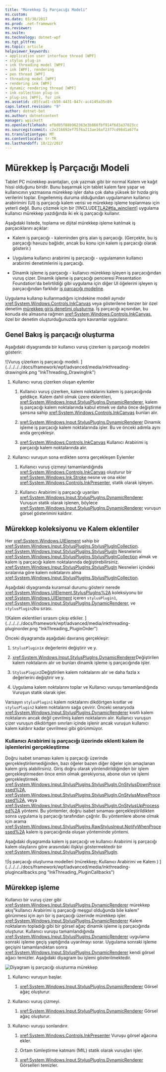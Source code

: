 ```yaml
---
title: "Mürekkep İş Parçacığı Modeli"
ms.custom: 
ms.date: 03/30/2017
ms.prod: .net-framework
ms.reviewer: 
ms.suite: 
ms.technology: dotnet-wpf
ms.tgt_pltfrm: 
ms.topic: article
helpviewer_keywords:
- application user interface thread [WPF]
- stylus plug-in
- ink threading model [WPF]
- ink [WPF], rendering
- pen thread [WPF]
- threading model [WPF]
- rendering ink [WPF]
- dynamic rendering thread [WPF]
- ink collection plug-in
- plug-ins [WPF], for ink
ms.assetid: c85fcad1-cb50-4431-847c-ac4145a35c89
caps.latest.revision: "9"
author: dotnet-bot
ms.author: dotnetcontent
manager: wpickett
ms.openlocfilehash: efbd05f88b962363e3b866fbf914f6d3a37823cc
ms.sourcegitcommit: c2e216692ef7576a213ae16af2377cd98d1a67fa
ms.translationtype: MT
ms.contentlocale: tr-TR
ms.lasthandoff: 10/22/2017
---
```

# <a name="the-ink-threading-model"></a>Mürekkep İş Parçacığı Modeli
Tablet PC mürekkep avantajları, çok yazmak gibi bir normal Kalem ve kağıt hissi olduğunu biridir.  Bunu başarmak için tablet kalem fare yapar ve kullanıcının yazmasına mürekkep işler daha çok daha yüksek bir hızda giriş verilerini toplar.  Engellenmiş duruma olduğundan uygulamanın kullanıcı arabirimini (UI) iş parçacığı kalem verisi ve mürekkep işleme toplanması için yeterli değil.  Bunu çözmek için bir [!INCLUDE[TLA2#tla_winclient](../../../../includes/tla2sharptla-winclient-md.md)] uygulama kullanıcı mürekkep yazdığında iki ek iş parçacığı kullanır.  
  
 Aşağıdaki listede, toplama ve dijital mürekkep işleme katılmak iş parçacıklarını açıklar:  
  
-   Kalem iş parçacığı - kaleminden giriş alan iş parçacığı.  (Gerçekte, bu iş parçacığı havuzu bağlıdır, ancak bu konu için kalem iş parçacığı olarak gösterir.)  
  
-   Uygulama kullanıcı arabirimi iş parçacığı - uygulamanın kullanıcı arabirimi denetimlerini iş parçacığı.  
  
-   Dinamik işleme iş parçacığı - kullanıcı mürekkep işleyen iş parçacığından vuruş çizer. Dinamik işleme iş parçacığı penceresi Presentation Foundation'da belirtildiği gibi uygulama için diğer UI öğelerini işleyen iş parçacığından farklıdır [iş parçacığı modeline](../../../../docs/framework/wpf/advanced/threading-model.md).  
  
 Uygulama kullanıp kullanmadığını içindekine modeli aynıdır <xref:System.Windows.Controls.InkCanvas> veya gösterilene benzer bir özel denetim [mürekkep giriş denetimi oluşturma](../../../../docs/framework/wpf/advanced/creating-an-ink-input-control.md).  İş parçacığı açısından, bu konuda ele almasına rağmen <xref:System.Windows.Controls.InkCanvas>, özel bir denetim oluşturduğunuzda aynı kavramlar uygulanır.  
  
## <a name="threading-overview"></a>Genel Bakış iş parçacığı oluşturma  
 Aşağıdaki diyagramda bir kullanıcı vuruş çizerken iş parçacığı modelini gösterir:  
  
 ![Vuruş çizerken iş parçacığı modeli. ] (../../../../docs/framework/wpf/advanced/media/inkthreading-drawingink.png "InkThreading_DrawingInk")  
  
1.  Kullanıcı vuruş çizerken oluşan eylemler  
  
    1.  Kullanıcı vuruş çizerken, kalem noktalarını kalem iş parçacığında geldikçe.  Kalem dahil olmak üzere eklentileri, <xref:System.Windows.Input.StylusPlugIns.DynamicRenderer>, kalem iş parçacığı kalem noktalarında kabul etmek ve daha önce değiştirme şansına sahip <xref:System.Windows.Controls.InkCanvas> bunları alır.  
  
    2.  <xref:System.Windows.Input.StylusPlugIns.DynamicRenderer> Dinamik işleme iş parçacığı kalem noktalarında işler. Bu ve önceki adımla aynı anda gerçekleşir.  
  
    3.  <xref:System.Windows.Controls.InkCanvas> Kullanıcı Arabirimi iş parçacığı kalem noktalarında alır.  
  
2.  Kullanıcı vuruşun sona erdikten sonra gerçekleşen Eylemler  
  
    1.  Kullanıcı vuruş çizmeyi tamamlandığında <xref:System.Windows.Controls.InkCanvas> oluşturur bir <xref:System.Windows.Ink.Stroke> nesne ve ona ekler <xref:System.Windows.Controls.InkPresenter>, statik olarak işleyen.  
  
    2.  Kullanıcı Arabirimi iş parçacığı uyarıları <xref:System.Windows.Input.StylusPlugIns.DynamicRenderer> Vuruşun statik olarak işlenen, böylece <xref:System.Windows.Input.StylusPlugIns.DynamicRenderer> vuruşun görsel gösterimini kaldırır.  
  
## <a name="ink-collection-and-stylus-plug-ins"></a>Mürekkep koleksiyonu ve Kalem eklentiler  
 Her <xref:System.Windows.UIElement> sahip bir <xref:System.Windows.Input.StylusPlugIns.StylusPlugInCollection>.  <xref:System.Windows.Input.StylusPlugIns.StylusPlugIn> Nesnelerini <xref:System.Windows.Input.StylusPlugIns.StylusPlugInCollection> almak ve kalem iş parçacığı kalem noktalarında değiştirebilirsiniz. <xref:System.Windows.Input.StylusPlugIns.StylusPlugIn> Nesneleri içindeki sıralarına göre kalem noktalarını alma <xref:System.Windows.Input.StylusPlugIns.StylusPlugInCollection>.  
  
 Aşağıdaki diyagramda kuramsal durumu gösterir nerede <xref:System.Windows.UIElement.StylusPlugIns%2A> koleksiyonu bir <xref:System.Windows.UIElement> içeren `stylusPlugin1`, <xref:System.Windows.Input.StylusPlugIns.DynamicRenderer>, ve `stylusPlugin2`bu sırası.  
  
 ![Kalem eklentileri sırasını çıkışı etkiler. ] (../../../../docs/framework/wpf/advanced/media/inkthreading-pluginorder.png "InkThreading_PluginOrder")  
  
 Önceki diyagramda aşağıdaki davranış gerçekleşir:  
  
1.  `StylusPlugin1`x değerlerini değiştirir ve y.  
  
2.  <xref:System.Windows.Input.StylusPlugIns.DynamicRenderer>Değiştirilen kalem noktalarını alır ve bunları dinamik işleme iş parçacığında işler.  
  
3.  `StylusPlugin2`Değiştirilen kalem noktalarını alır ve daha fazla x değerlerini değiştirir ve y.  
  
4.  Uygulama kalem noktalarını toplar ve Kullanıcı vuruşu tamamlandığında Vuruşun statik olarak işler.  
  
 Varsayın `stylusPlugin1` kalem noktalarını dikdörtgen kısıtlar ve `stylusPlugin2` kalem noktalarını sağa çevirir.  Önceki senaryoda <xref:System.Windows.Input.StylusPlugIns.DynamicRenderer> kısıtlı kalem noktalarını ancak değil çevrilmiş kalem noktalarını alır.  Kullanıcı vuruşun çizer vuruşun dikdörtgen sınırları içinde işlenir ancak vuruşun kullanıcı kalem kaldırır kadar çevrilmesi gibi görünmüyor.  
  
### <a name="performing-operations-with-a-stylus-plug-in-on-the-ui-thread"></a>Kullanıcı Arabirimi iş parçacığı üzerinde eklenti kalem ile işlemlerini gerçekleştirme  
 Doğru isabet sınaması kalem iş parçacığı üzerinde gerçekleştirilemediğinden, bazı öğeler bazen diğer öğeler için amaçlanan kalem giriş alabilirsiniz. Giriş doğru olarak yönlendirildiğinden bir işlem gerçekleştirmeden önce emin olmak gerekiyorsa, abone olun ve işlemi gerçekleştirmek <xref:System.Windows.Input.StylusPlugIns.StylusPlugIn.OnStylusDownProcessed%2A>, <xref:System.Windows.Input.StylusPlugIns.StylusPlugIn.OnStylusMoveProcessed%2A>, veya <xref:System.Windows.Input.StylusPlugIns.StylusPlugIn.OnStylusUpProcessed%2A> yöntemi. Bu yöntemler, doğru isabet sınaması gerçekleştirildikten sonra uygulama iş parçacığı tarafından çağrılır. Bu yöntemlere abone olmak için arama <xref:System.Windows.Input.StylusPlugIns.RawStylusInput.NotifyWhenProcessed%2A> kalem iş parçacığında oluşan yönteminde yöntemi.  
  
 Aşağıdaki diyagramda kalem iş parçacığı ve kullanıcı Arabirimi iş parçacığı kalem olaylarını göre arasındaki ilişkiyi göstermektedir bir <xref:System.Windows.Input.StylusPlugIns.StylusPlugIn>.  
  
 ![İş parçacığı oluşturma modelleri &#40;mürekkep; Kullanıcı Arabirimi ve Kalem &#41; ] (../../../../docs/framework/wpf/advanced/media/inkthreading-plugincallbacks.png "InkThreading_PluginCallbacks")  
  
## <a name="rendering-ink"></a>Mürekkep işleme  
 Kullanıcı bir vuruş çizer gibi <xref:System.Windows.Input.StylusPlugIns.DynamicRenderer> mürekkep akış"kullanıcı Arabirimi iş parçacığı meşgul olduğunda bile kalem" görünmesi için ayrı bir iş parçacığı üzerinde mürekkep işler.  <xref:System.Windows.Input.StylusPlugIns.DynamicRenderer> Kalem noktalarını topladığı gibi bir görsel ağaç dinamik işleme iş parçacığında oluşturur.  Kullanıcı vuruşu tamamlandığında <xref:System.Windows.Input.StylusPlugIns.DynamicRenderer> uygulama sonraki işleme geçiş yaptığında uyarılmayı sorar.  Uygulama sonraki işleme geçişini tamamlandıktan sonra <xref:System.Windows.Input.StylusPlugIns.DynamicRenderer> kendi görsel ağacı temizler.  Aşağıdaki diyagram bu işlemi gösterilmektedir.  
  
 ![Diyagram iş parçacığı oluşturma mürekkep](../../../../docs/framework/wpf/advanced/media/inkthreading-visualtree.png "InkThreading_VisualTree")  
  
1.  Kullanıcı vuruşun başlar.  
  
    1.  <xref:System.Windows.Input.StylusPlugIns.DynamicRenderer> Görsel ağaç oluşturur.  
  
2.  Kullanıcı vuruş çizmeyi.  
  
    1.  <xref:System.Windows.Input.StylusPlugIns.DynamicRenderer> Görsel ağaç oluşturur.  
  
3.  Kullanıcı vuruşu sonlandırır.  
  
    1.  <xref:System.Windows.Controls.InkPresenter> Vuruşu görsel ağacına ekler.  
  
    2.  Ortam tümleştirme katmanı (MIL) statik olarak vuruşları işler.  
  
    3.  <xref:System.Windows.Input.StylusPlugIns.DynamicRenderer> Görselleri temizler.
